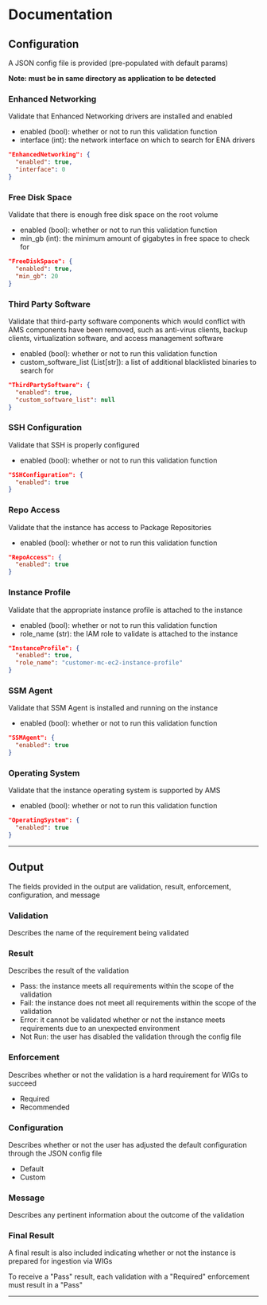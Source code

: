 # Documentation 


## Configuration

A JSON config file is provided (pre-populated with default params)

**Note: must be in same directory as application to be detected**



### Enhanced Networking

Validate that Enhanced Networking drivers are installed and enabled

* enabled (bool): whether or not to run this validation function
* interface (int): the network interface on which to search for ENA drivers

```json
"EnhancedNetworking": {
  "enabled": true,
  "interface": 0
}
```



### Free Disk Space

Validate that there is enough free disk space on the root volume

* enabled (bool): whether or not to run this validation function
* min_gb (int): the minimum amount of gigabytes in free space to check for

```json
"FreeDiskSpace": {
  "enabled": true,
  "min_gb": 20
}
```



### Third Party Software

Validate that third-party software components which would conflict with AMS components have been removed, such as anti-virus clients, backup clients, virtualization software, and access management software

* enabled (bool): whether or not to run this validation function
* custom_software_list (List[str]): a list of additional blacklisted binaries to search for

```json
"ThirdPartySoftware": {
  "enabled": true,
  "custom_software_list": null
}
```



### SSH Configuration

Validate that SSH is properly configured

* enabled (bool): whether or not to run this validation function

```json
"SSHConfiguration": {
  "enabled": true
}
```



### Repo Access

Validate that the instance has access to Package Repositories

* enabled (bool): whether or not to run this validation function

```json
"RepoAccess": {
  "enabled": true
}
```



### Instance Profile

Validate that the appropriate instance profile is attached to the instance

* enabled (bool): whether or not to run this validation function
* role_name (str): the IAM role to validate is attached to the instance

```json
"InstanceProfile": {
  "enabled": true,
  "role_name": "customer-mc-ec2-instance-profile"
}
```



### SSM Agent

Validate that SSM Agent is installed and running on the instance

* enabled (bool): whether or not to run this validation function

```json
"SSMAgent": {
  "enabled": true
}
```



### Operating System

Validate that the instance operating system is supported by AMS

* enabled (bool): whether or not to run this validation function

```json
"OperatingSystem": {
  "enabled": true
}
```


---


## Output


The fields provided in the output are validation, result, enforcement, configuration, and message


### Validation


Describes the name of the requirement being validated


### Result


Describes the result of the validation


* Pass: the instance meets all requirements within the scope of the validation
* Fail: the instance does not meet all requirements within the scope of the validation
* Error: it cannot be validated whether or not the instance meets requirements due to an unexpected environment
* Not Run: the user has disabled the validation through the config file


### Enforcement


Describes whether or not the validation is a hard requirement for WIGs to succeed


* Required
* Recommended


### Configuration


Describes whether or not the user has adjusted the default configuration through the JSON config file


* Default
* Custom


### Message


Describes any pertinent information about the outcome of the validation


### Final Result


A final result is also included indicating whether or not the instance is prepared for ingestion via WIGs


To receive a "Pass" result, each validation with a "Required" enforcement must result in a "Pass"


---




